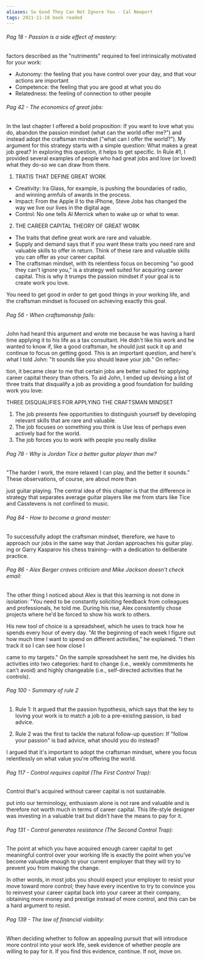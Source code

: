 ```yaml
---
aliases: So Good They Can Not Ignore You - Cal Newport
tags: 2021-11-18 book readed
---
```


###### Pag 18 - Passion is a side effect of mastery:
factors described as the "nutriments" required to feel intrinsically motivated for your work:

- Autonomy: the feeling that you have control over your day, and that vour actions are important
- Competence: the feeling that you are good at what you do
- Relatedness: the feeling of connection to other people

###### Pag 42 - The economics of great jobs:
In the last chapter I offered a bold proposition: If you want to love what you do, abandon the passion mindset (what can the world offer me?") and instead adopt the craftsman mindset ("what can I offer the world?”). My argument for this strategy starts with a simple question: What makes a great job great? In exploring this question, it helps to get specific. In Rule #1, I provided several examples of people who had great jobs and love (or loved) what they do-so we can draw from there.

1. TRATIS THAT DEFINE GREAT WORK
- Creativity: Ira Glass, for example, is pushing the boundaries of radio, and winning armfuls of awards in the process.
- Impact: From the Apple II to the iPhone, Steve Jobs has changed the way we live our lives in the digital age.
- Control: No one tells Al Merrick when to wake up or what to wear.

2. THE CAREER CAPITAL THEORY OF GREAT WORK
- The traits that define great work are rare and valuable.
- Supply and demand says that if you want these traits you need rare and valuable skills to offer in return. Think of these rare and valuable skills you can offer as your career capital.
- The craftsman mindset, with its relentless focus on becoming "so good they can't ignore you," is a strategy well suited for acquiring career capital. This is why it trumps the passion mindset if your goal is to create work you love.

You need to get good in order to get good things in your working life, and the craftsman mindset is focused on achieving exactly this goal.

###### Pag 56 - When craftsmanship fails:
John had heard this argument and wrote me because he was having a hard time applying it to his life as a tax consultant. He didn't like his work and he wanted to know if, like a good craftsman, he should just suck it up and continue to focus on getting good. This is an important question, and here's what I told John: "It sounds like you should leave your job." On reflec-

tion, it became clear to me that certain jobs are better suited for applying career capital theory than others. To aid John, I ended up devising a list of three traits that disqualify a job as providing a good foundation for building work you love:

THREE DISQUALIFIES FOR APPLYING THE CRAFTSMAN MINDSET

1. The job presents few opportunities to distinguish yourself by developing relevant skills that are rare and valuable.
2. The job focuses on something you think is Use less of perhaps even actively bad for the world.
3. The job forces you to work with people you really dislike

###### Pag 78 - Why is Jordan Tice a better guitar player than me?
"The harder I work, the more relaxed I can play, and the better it sounds.” These observations, of course, are about more than

just guitar playing. The central idea of this chapter is that the difference in strategy that separates average guitar players like me from stars like Tice and Casstevens is not confined to music.

###### Pag 84 - How to become a grand master:
To successfully adopt the craftsman mindset, therefore, we have to approach our jobs in the same way that Jordan approaches his guitar play. ing or Garry Kasparov his chess training--with a dedication to deliberate practice.

###### Pag 86 - Alex Berger craves criticism and Mike Jackson doesn't check email:
The other thing I noticed about Alex is that this learning is not done in isolation: "You need to be constantly soliciting feedback from colleagues and professionals, he told me. During his rise, Alex consistently chose projects where he'd be forced to show his work to others.

His new tool of choice is a spreadsheet, which he uses to track how he spends every hour of every day. "At the beginning of each week I figure out how much time I want to spend on different activities,” he explained. "I then track it so I can see how close I

came to my targets." On the sample spreadsheet he sent me, he divides his activities into two categories: hard to change (i.e., weekly commitments he can't avoid) and highly changeable (i.e., self-directed activities that he controls).

###### Pag 100 - Summary of rule 2
1. Rule 1: It argued that the passion hypothesis, which says that the key to loving your work is to match a job to a pre-existing passion, is bad advice.

2. Rule 2 was the first to tackle the natural follow-up question: If "follow your passion" is bad advice, what should you do instead?

I argued that it's important to adopt the craftsman mindset, where you focus relentlessly on what value you're offering the world.

###### Pag 117 - Control requires capital (The First Control Trap):
Control that's acquired without career capital is not sustainable.

put into our terminology, enthusiasm alone is not rare and valuable and is therefore not worth much in terms of career capital. This life-style designer was investing in a valuable trait but didn’t have the means to pay for it.

###### Pag 131 - Control generates resistance (The Second Control Trap):
The point at which you have acquired enough career capital to get meaningful control over your working life is exactly the point when you’ve become valuable enough to your current employer that they will try to prevent you from making the change.

In other words, in most jobs you should expect your employer to resist your move toward more control; they have every incentive to try to convince you to reinvest your career capital back into your career at their company, obtaining more money and prestige instead of more control, and this can be a hard argument to resist.

###### Pag 139 - The law of financial viability:
When deciding whether to follow an appealing pursuit that will introduce more control into your work life, seek evidence of whether people are willing to pay for it. If you find this evidence, continue. If not, move on.
